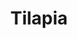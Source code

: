 ---
templateKey: blog-post
featuredpost: false
featuredimage: /assets/Tilapia.png
title: Tilapia
description: Fish~Pole
testfield: 1402
---